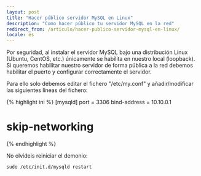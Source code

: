```yaml
---
layout: post
title: "Hacer público servidor MySQL en Linux"
description: "Como hacer público tu servidor MySQL en la red"
redirect_from: /articulo/hacer-publico-servidor-mysql-en-linux/
locale: es
---
```


Por seguridad, al instalar el servidor MySQL bajo una distribución Linux (Ubuntu, CentOS, etc.) únicamente se habilita en nuestro local (loopback). Si queremos habilitar nuestro servidor de forma pública a la red debemos habilitar el puerto y configurar correctamente el servidor.

Para ello solo debemos editar el fichero "/etc/my.conf" y añadir/modificar las siguientes líneas del fichero:

{% highlight ini %}
[mysqld]
port = 3306
bind-address = 10.10.0.1
# skip-networking
{% endhighlight %}

No olvideis reiniciar el demonio:

    sudo /etc/init.d/mysqld restart
